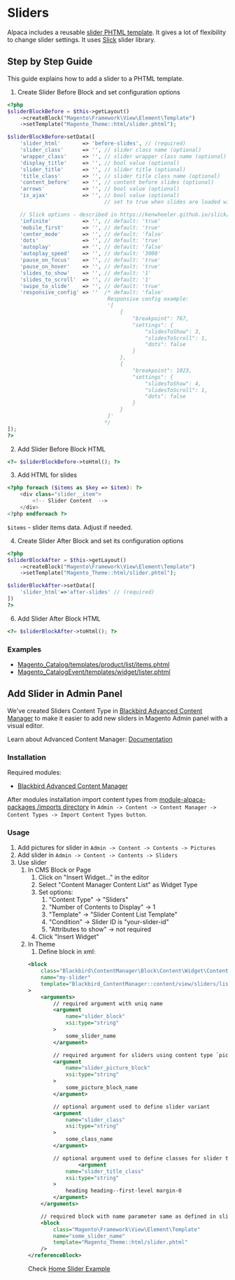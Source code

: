 # Sliders
Alpaca includes a reusable [slider PHTML template](https://github.com/SnowdogApps/magento2-alpaca-theme/tree/master/Magento_Theme/templates/html/slider.phtml). It gives a lot of flexibility to change slider settings. It uses [Slick](https://kenwheeler.github.io/slick/) slider library.
## Step by Step Guide
This guide explains how to add a slider to a PHTML template.
1. Create Slider Before Block and set configuration options
```php
<?php
$sliderBlockBefore = $this->getLayout()
    ->createBlock("Magento\Framework\View\Element\Template")
    ->setTemplate("Magento_Theme::html/slider.phtml");

$sliderBlockBefore>setData([
    'slider_html'       => 'before-slides', // (required)
    'slider_class'      => '', // slider class name (optional)
    'wrapper_class'     => '', // slider wrapper class name (optional)
    'display_title'     => '', // bool value (optional)
    'slider_title'      => '', // slider title (optional)
    'title_class'       => '', // slider title class name (optional)
    'content_before'    => '', // content before slides (optional)
    'arrows'            => '', // bool value (optional)
    'is_ajax'           => '', // bool value (optional)
                               // set to true when slides are loaded with

    // Slick options - described in https://kenwheeler.github.io/slick/#settings
    'infinite'          => '', // default: 'true'
    'mobile_first'      => '', // default: 'true'
    'center_mode'       => '', // default: 'false'
    'dots'              => '', // default: 'true'
    'autoplay'          => '', // default: 'false'
    'autoplay_speed'    => '', // default: '3000'
    'pause_on_focus'    => '', // default: 'true'
    'pause_on_hover'    => '', // default: 'true'
    'slides_to_show'    => '', // default: '1'
    'slides_to_scroll'  => '', // default: '1'
    'swipe_to_slide'    => '', // default: 'true'
    'responsive_config' => ''  /* default: 'false'
                                Responsive config example:
                                '[
                                    {
                                        "breakpoint": 767,
                                        "settings": {
                                            "slidesToShow": 3,
                                            "slidesToScroll": 1,
                                            "dots": false
                                        }
                                    },
                                    {
                                        "breakpoint": 1023,
                                        "settings": {
                                            "slidesToShow": 4,
                                            "slidesToScroll": 1,
                                            "dots": false
                                        }
                                    }
                                ]'
                               */
]);
?>
```
2. Add Slider Before Block HTML
``` php
<?= $sliderBlockBefore->toHtml(); ?>
```

3. Add HTML for slides
```php
<?php foreach ($items as $key => $item): ?>
    <div class="slider__item">
        <!-- Slider Content  -->
    </div>
<?php endforeach ?>
```
`$items` - slider items data. Adjust if needed.

4. Create Slider After Block and set its configuration options
```php
<?php
$sliderBlockAfter = $this->getLayout()
    ->createBlock("Magento\Framework\View\Element\Template")
    ->setTemplate("Magento_Theme::html/slider.phtml");

$sliderBlockAfter->setData([
    'slider_html'=>'after-slides' // (required)
])
?>
```

6. Add Slider After Block HTML
```php
<?= $sliderBlockAfter->toHtml(); ?>
```

### Examples
* [Magento_Catalog/templates/product/list/items.phtml](https://github.com/SnowdogApps/magento2-alpaca-theme/tree/master/Magento_Catalog/templates/product/list/items.phtml)
* [Magento_CatalogEvent/templates/widget/lister.phtml](https://github.com/SnowdogApps/magento2-alpaca-theme/tree/master/Magento_CatalogEvent/templates/widget/lister.phtml)

## Add Slider in Admin Panel
We've created Sliders Content Type in [Blackbird Advanced Content Manager](https://www.advancedcontentmanager.com/) to make it easier to add new sliders in Magento Admin panel with a visual editor.

Learn about Advanced Content Manager: [Documentation](https://www.advancedcontentmanager.com/en/extension-advanced-content-manager-magento-2/documentation)
### Installation
Required modules:
* [Blackbird Advanced Content Manager](https://www.advancedcontentmanager.com/)

After modules installation import content types from [module-alpaca-packages /imports directory](https://github.com/SnowdogApps/magento2-alpaca-packages/tree/master/imports) in `Admin -> Content -> Content Manager -> Content Types -> Import Content Types button`.
### Usage
1. Add pictures for slider in `Admin -> Content -> Contents -> Pictures`
2. Add slider in `Admin -> Content -> Contents -> Sliders`
3. Use slider
    1. In CMS Block or Page
        1. Click on "Insert Widget..." in the editor
        2. Select "Content Manager Content List" as Widget Type
        3. Set options:
            1. "Content Type" -> "Sliders"
            2. "Number of Contents to Display" -> 1
            3. "Template" -> "Slider Content List Template"
            4. "Condition" -> Slider ID is "your-slider-id"
            5. "Attributes to show" -> not required
        4. Click "Insert Widget"
    2. In Theme
        1. Define block in xml:
        ```xml
        <block
            class="Blackbird\ContentManager\Block\Content\Widget\ContentList"
            name="my-slider"
            template="Blackbird_ContentManager::content/view/sliders/list.phtml"
        >
            <arguments>
                // required argument with uniq name
                <argument
                    name="slider_block"
                    xsi:type="string"
                >
                    some_slider_name
                </argument>

                // required argument for sliders using content type `pictures` as slides, e.g. slider--full-width
                <argument
                    name="slider_picture_block"
                    xsi:type="string"
                >
                    some_picture_block_name
                </argument>

                // optional argument used to define slider variant
                <argument
                    name="slider_class"
                    xsi:type="string"
                >
                    some_class_name
                </argument>

                // optional argument used to define classes for slider title
                        <argument
                    name="slider_title_class"
                    xsi:type="string"
                >
                    heading heading--first-level margin-0
                </argument>
            </arguments>

            // required block with name parameter same as defined in slider_block argument
            <block
                class="Magento\Framework\View\Element\Template"
                name="some_slider_name"
                template="Magento_Theme::html/slider.phtml"
            />
        </referenceBlock>
        ```
        Check [Home Slider Example](https://github.com/SnowdogApps/magento2-alpaca-theme/blob/master/Blackbird_ContentManager/layout/cms_index_index.xml#L21)
